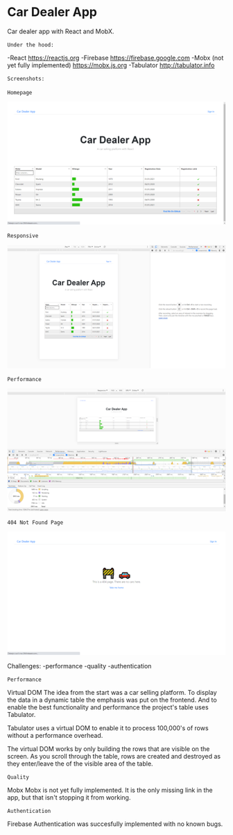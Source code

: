 # Car Dealer App
Car dealer app with React and MobX.

	Under the hood:
-React 
https://reactjs.org
-Firebase
https://firebase.google.com
-Mobx (not yet fully implemented)
https://mobx.js.org
-Tabulator 
http://tabulator.info

	Screenshots:
	
	Homepage
	
![Homepage](homepage.png)
	
	Responsive
	
![Responsive](responsive.png)
	
	Performance
	
![Performance](performance.png)
	
	404 Not Found Page
	
![404 Not Found](404page.png)
	

  Challenges:
-performance
-quality
-authentication

	Performance
Virtual DOM
The idea from the start was a car selling platform. To display the data in a dynamic table the emphasis was put on the frontend. And to enable the best functionality and performance the project's table uses Tabulator.

Tabulator uses a virtual DOM to enable it to process 100,000's of rows without a performance overhead.

The virtual DOM works by only building the rows that are visible on the screen. As you scroll through the table, rows are created and destroyed as they enter/leave the of the visible area of the table.

	Quality
Mobx
Mobx is not yet fully implemented. It is the only missing link in the app, but that isn't stopping it from working.

	Authentication
Firebase
Authentication was succesfully implemented with no known bugs.

